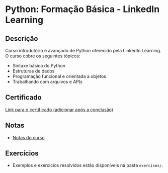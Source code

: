 # Python: Formação Básica - LinkedIn Learning

## Descrição
Curso introdutório e avançado de Python oferecido pela LinkedIn Learning. O curso cobre os seguintes tópicos:
- Sintaxe básica do Python
- Estruturas de dados
- Programação funcional e orientada a objetos
- Trabalhando com arquivos e APIs

## Certificado
[Link para o certificado (adicionar após a conclusão)]()

## Notas
- [Notas do curso](notes.md)

## Exercícios
- Exemplos e exercícios resolvidos estão disponíveis na pasta `exercises/`.